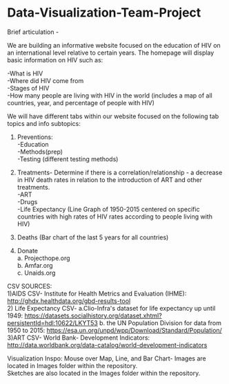 # Data-Visualization-Team-Project

Brief articulation -

We are building an informative website focused on the education of HIV on an international level relative to certain years. The homepage will display basic information on HIV such as:  
  
-What is HIV  
-Where did HIV come from  
-Stages of HIV  
-How many people are living with HIV in the world (includes a map of all countries, year, and percentage of people with HIV)  
  
We will have different tabs within our website focused on the following tab topics and info subtopics:  
  
1) Preventions:   
-Education   
-Methods(prep)  
-Testing (different testing methods)  

2) Treatments- Determine if there is a correlation/relationship - a decrease in HIV death rates in relation to the introduction of ART and other treatments.  
-ART  
-Drugs  
-Life Expectancy (Line Graph of 1950-2015 centered on specific countries with high rates of HIV rates according to people living with HIV)

3) Deaths (Bar chart of the last 5 years for all countries)  
4) Donate  
a.     Projecthope.org  
b.     Amfar.org  
c.     Unaids.org  
  
CSV SOURCES:  
1)AIDS CSV-  Institute for Health Metrics and Evaluation (IHME):  http://ghdx.healthdata.org/gbd-results-tool  
2) Life Expectancy CSV- a.Clio-Infra's dataset for life expectancy up until 1949: https://datasets.socialhistory.org/dataset.xhtml?persistentId=hdl:10622/LKYT53 b. the UN Population Division for data from 1950 to 2015: https://esa.un.org/unpd/wpp/Download/Standard/Population/  
3)ART CSV- World Bank- Development Indicators: http://data.worldbank.org/data-catalog/world-development-indicators  
  
Visualization Inspo: Mouse over Map, Line, and Bar Chart- Images are located in Images folder within the repository.  
Sketches are also located in the Images folder within the repository.  
